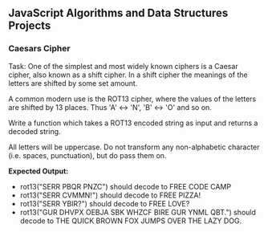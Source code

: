 ## JavaScript Algorithms and Data Structures Projects


### Caesars Cipher

Task:
One of the simplest and most widely known ciphers is a Caesar cipher, also known as a shift cipher. In a shift cipher the meanings of the letters are shifted by some set amount.

A common modern use is the ROT13 cipher, where the values of the letters are shifted by 13 places. Thus 'A' <-> 'N', 'B' <-> 'O' and so on.

Write a function which takes a ROT13 encoded string as input and returns a decoded string.

All letters will be uppercase. Do not transform any non-alphabetic character (i.e. spaces, punctuation), but do pass them on.


**Expected Output:**
* rot13("SERR PBQR PNZC") should decode to FREE CODE CAMP
* rot13("SERR CVMMN!") should decode to FREE PIZZA!
* rot13("SERR YBIR?") should decode to FREE LOVE?
* rot13("GUR DHVPX OEBJA SBK WHZCF BIRE GUR YNML QBT.") should decode to THE QUICK BROWN FOX JUMPS OVER THE LAZY DOG.
